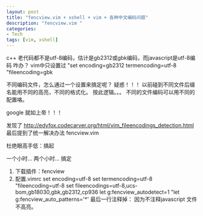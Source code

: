 ```yaml
---
layout: post
title: "fencview.vim + xshell + vim + 各种中文编码问题"
description: "fencview.vim "
categories: 
- Tech
tags: [vim, xshell]
---
```

 

c++ 老代码都不是utf-8编码，估计是gb2312或gbk编码，而javascript是utf-8编码
咋办？ 
vim中只设置过
  "set encoding=gb2312 termencoding=utf-8 "fileencoding=gbk 

不同编码文件，怎么通过一个设置来搞定呢？ 疑惑！！！
以前碰到不同文件后缀名能用不同的高亮，不同的格式化。
按此逻辑。。。
不同的文件编码可以用不同的配置咯。

google 就如上帝！！！

发现了 http://edyfox.codecarver.org/html/vim_fileencodings_detection.html 
最后提到了统一解决办法 fencview.vim 

杜绝眼高手低：搞起

一个小时...
两个小时...
搞定
1. 下载插件：fencview
2. 配置.vimrc 
set encoding=utf-8
set termencoding=utf-8 "fileencoding=utf-8
set fileencodings=utf-8,ucs-bom,gb18030,gbk,gb2312,cp936
let g:fencview_autodetect=1
"let g:fencview_auto_patterns='*'
最后一行注释掉： 因为不注释javascript 文件不高亮。
